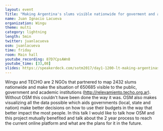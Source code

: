 ```yaml
---
layout: event
Title: "Making Argentina's slums visible nationwide for goverment and academy"
name: Juan Ignacio Lacueva
organization: Wingu
theme: multi
category: lightning
length: 5min
twitter: juanlacueva
osm: juanlacueva
time: friday
room: Main hall
youtube_recording: 87D7CpsAWn8
youtube_time: [33,08]
slides: https://speakerdeck.com/sotm2017/day1-1200-lt-making-argentinas-slums-visible-nationwide-for-goverment-and-academy
---
```

Wingu and TECHO are 2 NGOs that partnered to map 2432 slums nationwide and make the situation of 650685 visible to the public, government and academic institutions (http://relevamiento.techo.org.ar). Without OSM this couldn't have been done the way it was. OSM also makes visualizing all the data possible which aids governments (local, state and nation) make better decisions on how to use their budgets in the way that better impact the most people. In this talk I would like to talk how OSM and this project mutually benefited and talk about the 2 year process to reach the current online platform and what are the plans for it in the future.
